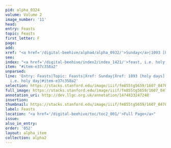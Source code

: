 ```yaml
---
pid: alpha_0324
volume: Volume 2
image_number: '11'
head:
entry: Feasts
topic: Feasts
first_letter: F
page:
add:
xref: "<a href='/digital-beehive/alpha4/alpha_0932/'>Sunday</a>|1093 [holy days]"
see:
index: "<a href='/digital-beehive/index2/index_1421/'>feast, i.e. holy day</a>"
item: "#item-e37c358a2"
unparsed:
line: 'Entry: Feasts|Topic: Feasts|Xref: Sunday|Xref: 1093 [holy days]|Index: feast,
  i.e. holy day|#item-e37c358a2'
selection: https://stacks.stanford.edu/image/iiif/fm855tg5659/1607_0478/363,1159,3104,431/full/0/default.jpg
full_image: https://stacks.stanford.edu/image/iiif/fm855tg5659/1607_0478/full/full/0/default.jpg
annotation_uri: http://dev.llgc.org.uk/annotation/1474833247248
insertion:
thumbnail: https://stacks.stanford.edu/image/iiif/fm855tg5659/1607_0478/363,1159,600,180/250,/0/default.jpg
label: Feasts
location: "<a href='/digital-beehive/toc/toc2_001/'>Full Page</a>"
issue:
also_in_entry:
order: '052'
layout: alpha_item
collection: alpha2
---
```

